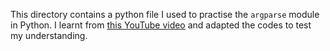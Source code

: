 This directory contains a python file I used to practise the `argparse` module in Python. I learnt from [this YouTube video](https://www.youtube.com/watch?v=idq6rTYqvkY) and adapted the codes to test my understanding.
